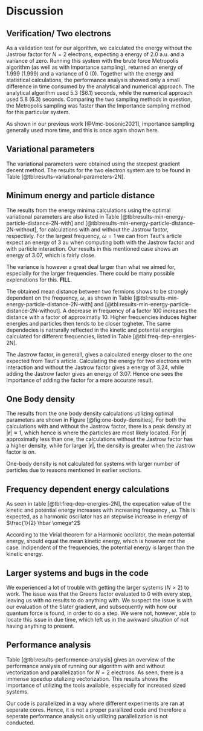 # Discussion

## Verification/ Two electrons

As a validation test for our algorithm, we calculated the energy without the Jastrow factor for $N = 2$ electrons, expecting a energy of $2.0$ a.u. and a variance of zero. Running this system with the brute force Metropolis algorithm (as well as with importance sampling), returned an energy of $1.999$ ($1.999$) and a variance of $0$ ($0$). Together with the energy and statistical calculations, the performance analysis showed only a small difference in time consumed by the analytical and numerical approach. The analytical algorithm used $5.3$ ($6.1) seconds, while the numerical approach used $5.8$ ($6.3$) seconds. Comparing the two sampling methods in question, the Metropolis sampling was faster than the Importance sampling method for this particular system. 

As shown in our previous work [@Vmc-bosonic2021], importance sampling generally used more time, and this is once again shown here.

<!-- The effect of blocking on the results Metropolis vs Importance-->


## Variational parameters
<!-- Two particle system-->

The variational parameters were obtained using the steepest gradient decent method. The results for the two electron system are to be found in Table [@tbl:results-variational-parameters-2N]. 

<!-- Maybe write something about the influence of the step size, how it influences the steepest decent method performance - smaller step size = higher accuracy and more likely to hit the lowest energy, while a higher step size gives a higher performance/uses less time, but is less likely to hit bottom of the energy -->


<!--Higher number of particles: Comment if something was done differently compared to two particle system - e.g., using grid of alphas/betas instead of steepest gradient descent-->


## Minimum energy and particle distance
<!-- Two particle system-->

<!-- Compare values to Taut's article. E.g. for omega = 1, the energy should be 3 au. Then maybe give a deviation \% from Taut’s (2 omega). Also compare with and without the Jastrow factor and with and without interaction (Hamiltonian)-->

The results from the energy minima calculations using the optimal variational parameters are also listed in Table [@tbl:results-min-energy-particle-distance-2N-with] and [@tbl:results-min-energy-particle-distance-2N-without], for calculations with and without the Jastrow factor, respectivly. For the largest frequency, $\omega = 1$ we can from Taut's article expect an energy of 3 au when computing both with the Jastrow factor and with particle interaction. Our results in this mentioned case shows an energy of 3.07, which is fairly close. 

The variance is however a great deal larger than what we aimed for, especially for the larger frequencies. There could be many possible explenations for this. **FILL**. 

<!-- Mean distance between two electrons. Should be dependent on omega(frequency). Is there any dependence on the energy, e.g., higher energy allows for a shorter distance?? -->

The obtained mean distance between two fermions shows to be strongly dependent on the frequency, $\omega$, as shown in Table [@tbl:results-min-energy-particle-distance-2N-with] and [@tbl:results-min-energy-particle-distance-2N-without]. A decrease in frequency of a factor 100 increases the distance with a factor of approximatly 10. Higher frequencies induces higher energies and particles then tends to be closer togheter. The same dependecies is natrurally reflected in the kinetic and potential energies calculated for different frequencies, listed in Table [@tbl:freq-dep-energies-2N]. 

The Jastrow factor, in generall, gives a calculated energy closer to the one expected from Taut's article. Calculating the energy for two electrons with interaction and without the Jastrow factor gives a energy of 3.24, while adding the Jastrow factor gives an energy of 3.07. Hence one sees the importance of adding the factor for a more accurate result. 


## One Body density
<!-- Two particle system-->

The results from the one body density calculations utilizing optimal parameters are shown in Figure [@fig:one-body-densities]. For both the calculations with and without the Jastrow factor, there is a peak density at $|\mathbf{r}| \approx 1$, which hence is where the particles are most likely located. For $|\mathbf{r}|$ approximatly less  than one,  the calculations without the Jastrow factor has a higher density, while for larger $|\mathbf{r}|$, the density is greater when the Jastrow factor is on. 

One-body density is not calculated for systems with larger number of particles due to reasons mentioned in earlier sections.  

## Frequency dependent energy calculations

As seen in table [@tbl:freq-dep-energies-2N], the expecation value of the kinetic and potential energy increases with increasing frequency , $\omega$. This is expected, as a harmonic oscillator has an stepwise increase in energy of $\frac{1}{2} \hbar \omega^2$  <!-- How does it behvave compared to the Virial theorem?-->

According to the Virial theorem for a Harmonic occilator, the mean potential energy, should equal the mean kinetic energy, which is however not the case. Indipendent of the frequencies, the potential energy is larger than the kinetic energy. 


## Larger systems and bugs in the code

We experienced a lot of trouble with getting the larger systems ($N > 2$) to work. The issue was that the Greens factor evaluated to $0$ with every step, leaving us with no results to do anything with. We suspect the issue is with our evaluation of the Slater gradient, and subsequently with how our quantum force is found, in order to do a step. We were not, however, able to locate this issue in due time, which left us in the awkward situation of not having anything to present.

## Performance analysis
Table [@tbl:results-performence-analysis] gives an overview of the performance analysis of running our algorithm with and without vectorization and parallelization for $N = 2$ electrons. As seen, there is a immense speedup utulizing vectorization. This results shows the importance of utilizing the tools available, especially for increased sized systems. 

<!-- Write something about how we use parallelization (running one experiment on core??) and if/how it gives a speed-up when running our algorithm. Maybe something about how it can be improved in the future.--> 
Our code is parallelized in a way where different experiments are ran at seperate cores. Hence, it is not a proper parallized code and therefore a seperate performance analysis only utilizing parallelization is not conducted. 


